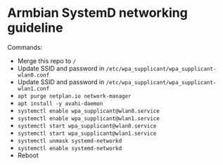 Armbian SystemD networking guideline
====================================

Commands:
- Merge this repo to `/`
- Update SSID and password in `/etc/wpa_supplicant/wpa_supplicant-wlan0.conf`
- Update SSID and password in `/etc/wpa_supplicant/wpa_supplicant-wlan1.conf`
- `apt purge netplan.io network-manager`
- `apt install -y avahi-daemon`
- `systemctl enable wpa_supplicant@wlan0.service`
- `systemctl enable wpa_supplicant@wlan1.service`
- `systemctl start wpa_supplicant@wlan0.service`
- `systemctl start wpa_supplicant@wlan1.service`
- `systemctl unmask systemd-networkd`
- `systemctl enable systemd-networkd`
- Reboot
